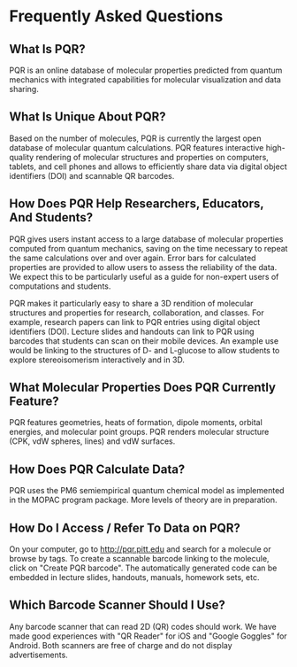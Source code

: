 # Frequently Asked Questions

## What Is PQR?

PQR is an online database of molecular properties predicted from quantum
mechanics with integrated capabilities for molecular visualization and data
sharing.

## What Is Unique About PQR?

Based on the number of molecules, PQR is currently the largest open database of
molecular quantum calculations. PQR features interactive high-quality rendering
of molecular structures and properties on computers, tablets, and cell phones
and allows to efficiently share data via digital object identifiers (DOI) and
scannable QR barcodes. 

## How Does PQR Help Researchers, Educators, And Students?

PQR gives users instant access to a large database of molecular properties
computed from quantum mechanics, saving on the time necessary to repeat the same
calculations over and over again. Error bars for calculated properties are
provided to allow users to assess the reliability of the data. We expect this to
be particularly useful as a guide for non-expert users of computations and
students. 

PQR makes it particularly easy to share a 3D rendition of molecular structures
and properties for research, collaboration, and classes. For example, research
papers can link to PQR entries using digital object identifiers (DOI). Lecture
slides and handouts can link to PQR using barcodes that students can scan on
their mobile devices. An example use would be linking to the structures of D-
and L-glucose to allow students to explore stereoisomerism interactively and in
3D.

## What Molecular Properties Does PQR Currently Feature?

PQR features geometries, heats of formation, dipole moments, orbital energies,
and molecular point groups. PQR renders molecular structure (CPK, vdW spheres,
lines) and vdW surfaces.  

## How Does PQR Calculate Data?

PQR uses the PM6 semiempirical quantum chemical model as implemented in the
MOPAC program package. More levels of theory are in preparation.

## How Do I Access / Refer To Data on PQR?

On your computer, go to http://pqr.pitt.edu and search for a molecule or browse
by tags. To create a scannable barcode linking to the molecule, click on "Create
PQR barcode". The automatically generated code can be embedded in lecture
slides, handouts, manuals, homework sets, etc.

## Which Barcode Scanner Should I Use?

Any barcode scanner that can read 2D (QR) codes should work. We have made good
experiences with "QR Reader" for iOS and "Google Goggles" for Android. Both
scanners are free of charge and do not display advertisements. 
